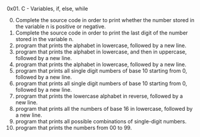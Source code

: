 0x01. C - Variables, if, else, while

0. Complete the source code in order to print whether the number stored in the variable n is positive or negative. 
1. Complete the source code in order to print the last digit of the number stored in the variable n.
2. program that prints the alphabet in lowercase, followed by a new line.
3. program that prints the alphabet in lowercase, and then in uppercase, followed by a new line.
4. program that prints the alphabet in lowercase, followed by a new line.
5. program that prints all single digit numbers of base 10 starting from 0, followed by a new line.
6. program that prints all single digit numbers of base 10 starting from 0, followed by a new line.
7. program that prints the lowercase alphabet in reverse, followed by a new line.
8. program that prints all the numbers of base 16 in lowercase, followed by a new line.
9. program that prints all possible combinations of single-digit numbers.
10. program that prints the numbers from 00 to 99.

